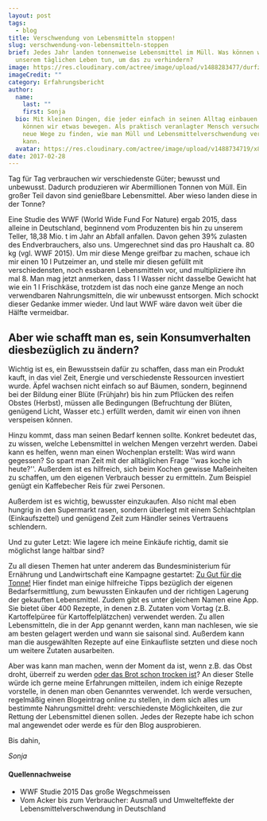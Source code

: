 ```yaml
---
layout: post
tags:
  - blog
title: Verschwendung von Lebensmitteln stoppen!
slug: verschwendung-von-lebensmitteln-stoppen
brief: Jedes Jahr landen tonnenweise Lebensmittel im Müll. Was können wir in
  unserem täglichen Leben tun, um das zu verhindern?
image: https://res.cloudinary.com/actree/image/upload/v1488283477/durfzli5toige0uwghpo.jpg
imageCredit: ""
category: Erfahrungsbericht
author:
  name:
    last: ""
    first: Sonja
  bio: Mit kleinen Dingen, die jeder einfach in seinen Alltag einbauen kann,
    können wir etwas bewegen. Als praktisch veranlagter Mensch versuche ich,
    neue Wege zu finden, wie man Müll und Lebensmittelverschwendung verhindern
    kann.
  avatar: https://res.cloudinary.com/actree/image/upload/v1488734719/x8yjmgb9aevnzug1znrt.jpg
date: 2017-02-28
---
```


Tag für Tag verbrauchen wir verschiedenste Güter; bewusst und unbewusst. Dadurch produzieren wir Abermillionen Tonnen von Müll. Ein großer Teil davon sind genießbare Lebensmittel. Aber wieso landen diese in der Tonne?

Eine Studie des WWF (World Wide Fund For Nature) ergab 2015, dass alleine in Deutschland, beginnend vom Produzenten bis hin zu unserem Teller, 18,38 Mio. t im Jahr an Abfall anfallen. Davon gehen 39% zulasten des Endverbrauchers, also uns. Umgerechnet sind das pro Haushalt ca. 80 kg (vgl. WWF 2015).
Um mir diese Menge greifbar zu machen, schaue ich mir einen 10 l Putzeimer an, und stelle mir diesen gefüllt mit verschiedensten, noch essbaren Lebensmitteln vor, und multipliziere ihn mal 8. Man mag jetzt anmerken, dass 1 l Wasser nicht dasselbe Gewicht hat wie ein 1 l Frischkäse, trotzdem ist das noch eine ganze Menge an noch verwendbaren Nahrungsmitteln, die wir unbewusst entsorgen. Mich schockt dieser Gedanke immer wieder. Und laut WWF wäre davon weit über die Hälfte vermeidbar.

## Aber wie schafft man es, sein Konsumverhalten diesbezüglich zu ändern? 

Wichtig ist es, ein Bewusstsein dafür zu schaffen, dass man ein Produkt kauft, in das viel Zeit, Energie und verschiedenste Ressourcen investiert wurde. Äpfel wachsen nicht einfach so auf Bäumen, sondern, beginnend bei der Bildung einer Blüte (Frühjahr) bis hin zum Pflücken des reifen Obstes (Herbst), müssen alle Bedingungen (Befruchtung der Blüten, genügend Licht, Wasser etc.) erfüllt werden, damit wir einen von ihnen verspeisen können. 

Hinzu kommt, dass man seinen Bedarf kennen sollte. Konkret bedeutet das, zu wissen, welche Lebensmittel in welchen Mengen verzehrt werden. Dabei kann es helfen, wenn man einen Wochenplan erstellt: Was wird wann gegessen? So spart man Zeit mit der alltäglichen Frage ''was koche ich heute?''. Außerdem ist es hilfreich, sich beim Kochen gewisse Maßeinheiten zu schaffen, um den eigenen Verbrauch besser zu ermitteln. Zum Beispiel genügt ein Kaffebecher Reis für zwei Personen.

Außerdem ist es wichtig, bewusster einzukaufen. Also nicht mal eben hungrig in den Supermarkt rasen, sondern überlegt mit einem Schlachtplan (Einkaufszettel) und genügend Zeit zum Händler seines Vertrauens schlendern. 

Und zu guter Letzt: Wie lagere ich meine Einkäufe richtig, damit sie möglichst lange haltbar sind?

Zu all diesen Themen hat unter anderem das Bundesministerium für Ernährung und Landwirtschaft eine Kampagne gestartet: [Zu Gut für die Tonne!](https://www.zugutfuerdietonne.de)
Hier findet man einige hilfreiche Tipps bezüglich der eigenen Bedarfsermittlung, zum bewussten Einkaufen und der richtigen Lagerung der gekauften Lebensmittel. Zudem gibt es unter gleichem Namen eine App. 
Sie bietet über 400 Rezepte, in denen z.B. Zutaten vom Vortag (z.B. Kartoffelpüree für Kartoffelplätzchen) verwendet werden. 
Zu allen Lebensmitteln, die in der App genannt werden, kann man nachlesen, wie sie am besten gelagert werden und wann sie saisonal sind. 
Außerdem kann man die ausgewählten Rezepte auf eine Einkaufliste setzten und diese noch um weitere Zutaten ausarbeiten.

Aber was kann man machen, wenn der Moment da ist, wenn z.B. das Obst droht, überreif zu werden [oder das Brot schon trocken ist](/blog/so-kannst-du-altes-brot-retten)?
An dieser Stelle würde ich gerne meine Erfahrungen mitteilen, indem ich einige Rezepte vorstelle, in denen man oben Genanntes verwendet.
Ich werde versuchen, regelmäßig einen Blogeintrag online zu stellen, in dem sich alles um bestimmte Nahrungsmittel dreht: verschiedenste Möglichkeiten, die zur Rettung der Lebensmittel dienen sollen. Jedes der Rezepte habe ich schon mal angewendet oder werde es für den Blog ausprobieren. 

Bis dahin,

*Sonja*

#### Quellennachweise

- WWF Studie 2015 Das große Wegschmeissen 
- Vom Acker bis zum Verbraucher: Ausmaß und Umwelteffekte der Lebensmittelverschwendung in Deutschland